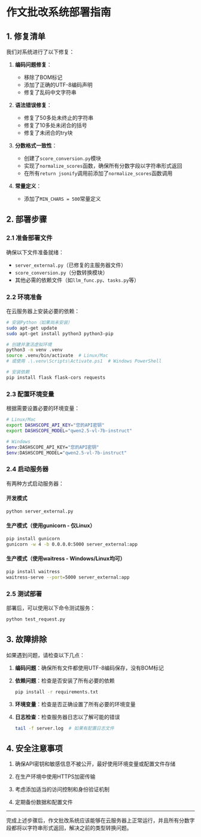 # 作文批改系统部署指南

## 1. 修复清单

我们对系统进行了以下修复：

1. **编码问题修复**：
   - 移除了BOM标记
   - 添加了正确的UTF-8编码声明
   - 修复了乱码中文字符串

2. **语法错误修复**：
   - 修复了50多处未终止的字符串
   - 修复了10多处未闭合的括号
   - 修复了未闭合的try块

3. **分数格式一致性**：
   - 创建了`score_conversion.py`模块
   - 实现了`normalize_scores`函数，确保所有分数字段以字符串形式返回
   - 在所有`return jsonify`调用前添加了`normalize_scores`函数调用

4. **常量定义**：
   - 添加了`MIN_CHARS = 500`常量定义

## 2. 部署步骤

### 2.1 准备部署文件

确保以下文件准备就绪：

- `server_external.py`（已修复的主服务器文件）
- `score_conversion.py`（分数转换模块）
- 其他必需的依赖文件（如`llm_func.py`、`tasks.py`等）

### 2.2 环境准备

在云服务器上安装必要的依赖：

```bash
# 安装Python（如果尚未安装）
sudo apt-get update
sudo apt-get install python3 python3-pip

# 创建并激活虚拟环境
python3 -m venv .venv
source .venv/bin/activate  # Linux/Mac
# 或使用 .\.venv\Scripts\Activate.ps1  # Windows PowerShell

# 安装依赖
pip install flask flask-cors requests
```

### 2.3 配置环境变量

根据需要设置必要的环境变量：

```bash
# Linux/Mac
export DASHSCOPE_API_KEY="您的API密钥"
export DASHSCOPE_MODEL="qwen2.5-vl-7b-instruct"

# Windows
$env:DASHSCOPE_API_KEY="您的API密钥"
$env:DASHSCOPE_MODEL="qwen2.5-vl-7b-instruct"
```

### 2.4 启动服务器

有两种方式启动服务器：

#### 开发模式

```bash
python server_external.py
```

#### 生产模式（使用gunicorn - 仅Linux）

```bash
pip install gunicorn
gunicorn -w 4 -b 0.0.0.0:5000 server_external:app
```

#### 生产模式（使用waitress - Windows/Linux均可）

```bash
pip install waitress
waitress-serve --port=5000 server_external:app
```

### 2.5 测试部署

部署后，可以使用以下命令测试服务：

```bash
python test_request.py
```

## 3. 故障排除

如果遇到问题，请检查以下几点：

1. **编码问题**：确保所有文件都使用UTF-8编码保存，没有BOM标记

2. **依赖问题**：检查是否安装了所有必要的依赖
   ```bash
   pip install -r requirements.txt
   ```

3. **环境变量**：检查是否正确设置了所有必要的环境变量

4. **日志检查**：检查服务器日志以了解可能的错误
   ```bash
   tail -f server.log  # 如果有配置日志文件
   ```

## 4. 安全注意事项

1. 确保API密钥和敏感信息不被公开，最好使用环境变量或配置文件存储

2. 在生产环境中使用HTTPS加密传输

3. 考虑添加适当的访问控制和身份验证机制

4. 定期备份数据和配置文件

---

完成上述步骤后，作文批改系统应该能够在云服务器上正常运行，并且所有分数字段都将以字符串形式返回，解决之前的类型转换问题。 